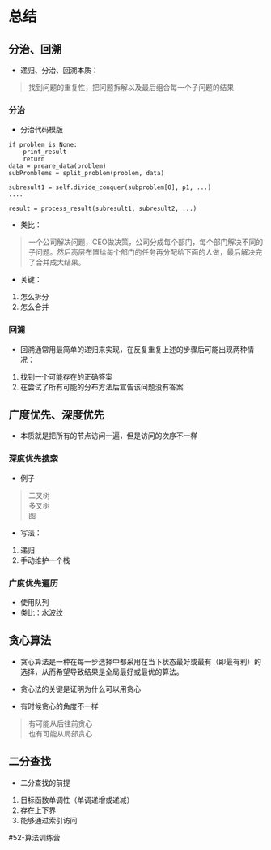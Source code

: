 # 总结


## 分治、回溯

* 递归、分治、回溯本质：
> 找到问题的重复性，把问题拆解以及最后组合每一个子问题的结果  

### 分治

* 分治代码模版
```
if problem is None:
	print_result
	return
data = preare_data(problem)
subPromblems = split_problem(problem, data)

subresult1 = self.divide_conquer(subproblem[0], p1, ...)
....

result = process_result(subresult1, subresult2, ...)
```

* 类比：
> 一个公司解决问题，CEO做决策，公司分成每个部门，每个部门解决不同的子问题。然后高层布置给每个部门的任务再分配给下面的人做，最后解决完了合并成大结果。  

* 关键：
1. 怎么拆分
2. 怎么合并


### 回溯


* 回溯通常用最简单的递归来实现，在反复重复上述的步骤后可能出现两种情况：

1. 找到一个可能存在的正确答案
2. 在尝试了所有可能的分布方法后宣告该问题没有答案

## 广度优先、深度优先

* 本质就是把所有的节点访问一遍，但是访问的次序不一样

### 深度优先搜索

* 例子
> 二叉树  
> 多叉树  
> 图  

* 写法：
1. 递归
2. 手动维护一个栈

### 广度优先遍历

* 使用队列
* 类比：水波纹

## 贪心算法

* 贪心算法是一种在每一步选择中都采用在当下状态最好或最有（即最有利）的选择，从而希望导致结果是全局最好或最优的算法。

* 贪心法的关键是证明为什么可以用贪心
* 有时候贪心的角度不一样
> 有可能从后往前贪心  
> 也有可能从局部贪心  

## 二分查找

* 二分查找的前提

1. 目标函数单调性（单调递增或递减）
2. 存在上下界
3. 能够通过索引访问













#52-算法训练营
